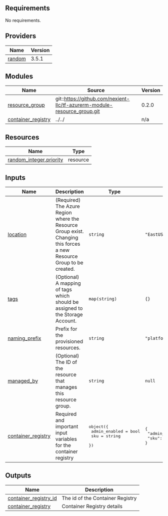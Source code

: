 <!-- BEGINNING OF PRE-COMMIT-TERRAFORM DOCS HOOK -->
## Requirements

No requirements.

## Providers

| Name | Version |
|------|---------|
| <a name="provider_random"></a> [random](#provider\_random) | 3.5.1 |

## Modules

| Name | Source | Version |
|------|--------|---------|
| <a name="module_resource_group"></a> [resource\_group](#module\_resource\_group) | git::https://github.com/nexient-llc/tf-azurerm-module-resource_group.git | 0.2.0 |
| <a name="module_container_registry"></a> [container\_registry](#module\_container\_registry) | ../../ | n/a |

## Resources

| Name | Type |
|------|------|
| [random_integer.priority](https://registry.terraform.io/providers/hashicorp/random/latest/docs/resources/integer) | resource |

## Inputs

| Name | Description | Type | Default | Required |
|------|-------------|------|---------|:--------:|
| <a name="input_location"></a> [location](#input\_location) | (Required) The Azure Region where the Resource Group exist. Changing this forces a new Resource Group to be created. | `string` | `"EastUS"` | no |
| <a name="input_tags"></a> [tags](#input\_tags) | (Optional) A mapping of tags which should be assigned to the Storage Account. | `map(string)` | `{}` | no |
| <a name="input_naming_prefix"></a> [naming\_prefix](#input\_naming\_prefix) | Prefix for the provisioned resources. | `string` | `"platform"` | no |
| <a name="input_managed_by"></a> [managed\_by](#input\_managed\_by) | (Optional) The ID of the resource that manages this resource group. | `string` | `null` | no |
| <a name="input_container_registry"></a> [container\_registry](#input\_container\_registry) | Required and important input variables for the container registry | <pre>object({<br>    admin_enabled = bool<br>    sku           = string<br>  })</pre> | <pre>{<br>  "admin_enabled": true,<br>  "sku": "Basic"<br>}</pre> | no |

## Outputs

| Name | Description |
|------|-------------|
| <a name="output_container_registry_id"></a> [container\_registry\_id](#output\_container\_registry\_id) | The id of the Container Registry |
| <a name="output_container_registry"></a> [container\_registry](#output\_container\_registry) | Container Registry details |
<!-- END OF PRE-COMMIT-TERRAFORM DOCS HOOK -->
